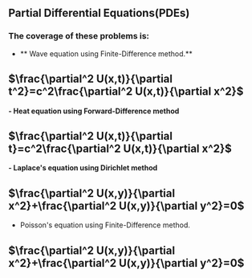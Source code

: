 ## Partial Differential Equations(PDEs)
### The coverage of these problems is:
- ** Wave equation using Finite-Difference method.**
## $\frac{\partial^2 U(x,t)}{\partial t^2}=c^2\frac{\partial^2 U(x,t)}{\partial x^2}$ ##

**- Heat equation using Forward-Difference method**
## $\frac{\partial^2 U(x,t)}{\partial t}=c^2\frac{\partial^2 U(x,t)}{\partial x^2}$ ##

**- Laplace's equation using Dirichlet method**
## $\frac{\partial^2 U(x,y)}{\partial x^2}+\frac{\partial^2 U(x,y)}{\partial y^2}=0$ ##

- Poisson's equation using Finite-Difference method.
## $\frac{\partial^2 U(x,y)}{\partial x^2}+\frac{\partial^2 U(x,y)}{\partial y^2}=0$ ##
